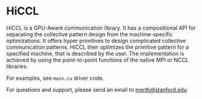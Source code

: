 # HiCCL

HiCCL is a GPU-Aware communication library. It has a compositional API for separating the collective pattern design from the machine-specific optimizations. It offers hyper primitives to design complicated collective communication patterns. HiCCL then optimizes the primitive pattern for a specified machine, that is described by the user. The implementation is achieved by using the point-to-point functions of the native MPI or NCCL libraries.

For examples, see ```main.cu``` driver code.

For questions and support, please send an email to merth@stanford.edu

